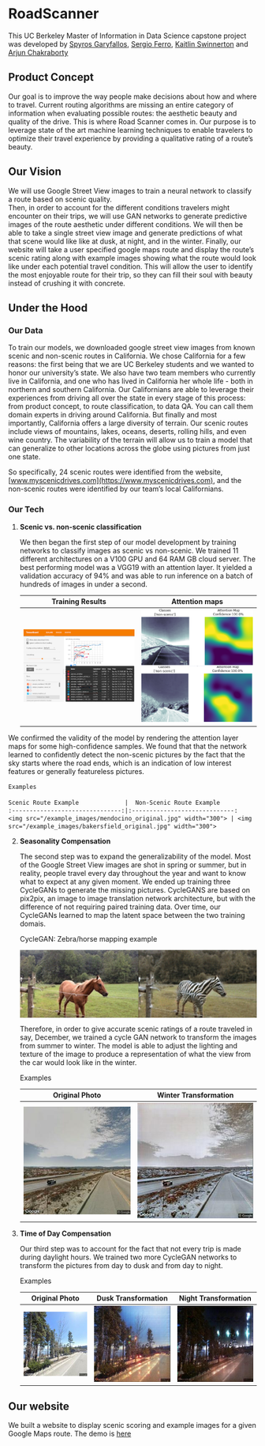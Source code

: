 # RoadScanner
This UC Berkeley Master of Information in Data Science capstone project was developed by
[Spyros Garyfallos](mailto:spiros.garifallos@berkeley.edu), [Sergio Ferro](mailto:sm.ferro54@ischool.berkeley.edu), 
[Kaitlin Swinnerton](mailto:kswinnerton@ischool.berkeley.edu) and [Arjun Chakraborty](archakra@ischool.berkeley.edu)

## Product Concept
Our goal is to improve the way people make decisions about how and where to travel. Current routing algorithms are missing 
an entire category of information when evaluating possible routes: the aesthetic beauty and quality of the drive. 
This is where Road Scanner comes in. Our purpose is to leverage state of the art machine learning
techniques to enable travelers to optimize their travel experience by providing a qualitative rating of a route’s beauty.  


## Our Vision
We will use Google Street View images to train a neural network to classify a route based on scenic quality.  
Then, in order to account for the different conditions travelers might encounter on their trips, we will use GAN networks 
to generate predictive images of the route aesthetic under different conditions. We will then be able to take a single
street view image and generate predictions of what that scene would like like at dusk, at night, and in the winter. 
Finally, our website will take a user specified google maps route and display the route’s scenic rating along with 
example images showing what the route would look like under each potential travel condition. 
This will allow the user to identify the most enjoyable route for their trip, so they can fill their soul with beauty
instead of crushing it with concrete.  

## Under the Hood 

### Our Data

To train our models, we downloaded google street view images from known scenic and non-scenic routes in California. 
We chose California for a few reasons: the first being that we are UC Berkeley students and we wanted to honor our 
university’s state. We also have two team members who currently live in California, and one who has lived in California 
her whole life - both in northern and southern California. Our Californians are able to leverage their experiences 
from driving all over the state in every stage of this process: from product concept, to route classification, to data QA. 
You can call them domain experts in driving around California. But finally and most importantly, California offers a large 
diversity of terrain. Our scenic routes include views of mountains, lakes, oceans, deserts, rolling hills, and even wine 
country. The variability of the terrain will allow us to train a model that can generalize to other locations across the 
globe using pictures from just one state. 


So specifically, 24 scenic routes were identified from the website, 
[www.myscenicdrives.com](https://www.myscenicdrives.com), and the non-scenic routes were identified by our team’s local 
Californians. 

### Our Tech
1. **Scenic vs. non-scenic classification**

    We then began the first step of our model development by training networks to classify images as scenic vs non-scenic. 
We trained 11 different architectures on a V100 GPU and 64 RAM GB cloud server. The best performing model was a VGG19 
with an attention layer. It yielded a validation accuracy of 94% and was able to run inference on a batch of hundreds of 
images in under a second. 

    Training Results                 |  Attention maps
    :-------------------------------:|:-----------------------------:
    <img src="/example_images/tb.png" width="300"> | <img src="/example_images/attMap.png" width="300">

We confirmed the validity of the model by rendering the attention layer maps for some 
high-confidence samples. We found that that the network learned to confidently detect the non-scenic pictures by the 
fact that the sky starts where the road ends, which is an indication of low interest features or generally featureless 
pictures.  

    Examples  
    
    Scenic Route Example             |  Non-Scenic Route Example
    :-------------------------------:|:-----------------------------:
    <img src="/example_images/mendocino_original.jpg" width="300"> | <img src="/example_images/bakersfield_original.jpg" width="300">
    



2. **Seasonality Compensation**  

    The second step was to expand the generalizability of the model. Most of the Google Street View images are shot 
    in spring or summer, but in reality, people travel every day throughout the year and want to know what to expect 
    at any given moment. 
    We ended up training three CycleGANs to generate the missing pictures. CycleGANS are based on pix2pix, an image 
    to image translation network architecture, but with the difference of not requiring paired training data. Over 
    time, our CycleGANs learned to map the latent space between the two training domais.
    
    CycleGAN: Zebra/horse mapping example
    
    <img src='/example_images/horse2zebra.gif' align="center" width=500>
    
    
        
    Therefore, in order to give accurate scenic ratings of a route traveled in say, December, 
    we trained a cycle GAN network to transform the images from summer to winter. The model is able to adjust the 
    lighting and texture of the image to produce a representation of what the view from the car would look like in 
    the winter.   
    
    Examples  
    
    Original Photo                   |  Winter Transformation
    :-------------------------------:|:-----------------------------:
    <img src="/example_images/big_sur_original.jpg" width="300"> | <img src="/example_images/big_sur_winter.jpg" width="300">
    

    
    
    
3. **Time of Day Compensation**  

     Our third step was to account for the fact that not every trip is made during daylight hours. We trained two more 
     CycleGAN networks to transform the pictures from day to dusk and from day to night.  
     
     
    Examples  

    Original Photo                   |  Dusk Transformation          | Night Transformation
    :-------------------------------:|:-----------------------------:|:-----------------------------:
    <img src="/example_images/tahoe_original.jpg" width="200"> | <img src="/example_images/tahoe_dusk.jpg" width="200">| <img src="/example_images/tahoe_night.jpg" width="200">  

        


## Our website
We built a website to display scenic scoring and example images for a given Google Maps route. The demo is [here](http://people.ischool.berkeley.edu/~sm.ferro54/w209/)
